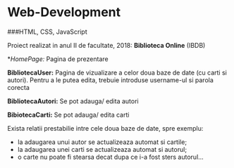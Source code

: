 # Web-Development
###HTML, CSS, JavaScript

Proiect realizat in anul II de facultate, 2018: **Biblioteca Online** (IBDB)

**HomePage:* Pagina de prezentare

**BibliotecaUser:** Pagina de vizualizare a celor doua baze de date (cu carti si autori). Pentru a le putea edita, trebuie introduse username-ul si parola corecta 

**BibliotecaAutori:** Se pot adauga/ edita autori 

**BibiotecaCarti:** Se pot adauga/ edita carti

Exista relatii prestabilie intre cele doua baze de date, spre exemplu:
  - la adaugarea unui autor se actualizeaza automat si cartile;
  - la adaugarea unei carti se actualizeaza automat si autorul;
  - o carte nu poate fi stearsa decat dupa ce i-a fost sters autorul...
